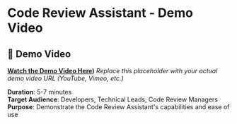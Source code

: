 # Code Review Assistant - Demo Video

## 🎥 Demo Video

**[Watch the Demo Video Here](https://drive.google.com/file/d/14ahvx__jgRtZjpM7thMOIVp5c_qU_dm6/view?usp=drive_link))** 
*Replace this placeholder with your actual demo video URL (YouTube, Vimeo, etc.)*

**Duration**: 5-7 minutes  
**Target Audience**: Developers, Technical Leads, Code Review Managers  
**Purpose**: Demonstrate the Code Review Assistant's capabilities and ease of use
